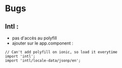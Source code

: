 Bugs
====

Intl :
------

* pas d'accès au polyfill 
* ajouter sur le app.component :
```
// Can't add polyfill on ionic, so load it everytime
import 'intl';
import 'intl/locale-data/jsonp/en';
```
